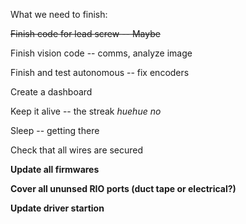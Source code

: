 What we need to finish:

~~Finish code for lead screw -- Maybe~~

Finish vision code -- comms, analyze image

Finish and test autonomous -- fix encoders

Create a dashboard

Keep it alive -- the streak     *huehue no*

Sleep -- getting there

Check that all wires are secured

**Update all firmwares**

**Cover all ununsed RIO ports (duct tape or electrical?)**

**Update driver startion**
